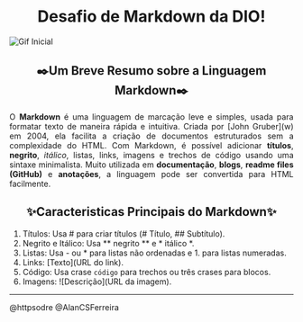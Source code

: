 <h1 align="center">Desafio de Markdown da DIO!</h1>

![Gif Inicial](https://i.pinimg.com/originals/99/cd/09/99cd0925c516b5d0a740dffd03c3e0df.gif)

<h2 align="center">✒️Um Breve Resumo sobre a Linguagem Markdown✒️</h2>
<p align="justify"> O <strong>Markdown</strong> é uma linguagem de marcação leve e simples, usada para formatar texto de maneira rápida e intuitiva. Criada por [John Gruber](w) em 2004, ela facilita a criação de documentos estruturados sem a complexidade do HTML.
Com Markdown, é possível adicionar <strong>títulos</strong>, <strong>negrito</strong>, <em>itálico</em>, listas, links, imagens e trechos de código usando uma sintaxe minimalista. Muito utilizada em <strong>documentação</strong>, <strong>blogs</strong>, <strong>readme files (GitHub)</strong> e <strong>anotações</strong>, a linguagem pode ser convertida para HTML facilmente.</p>

<h2 align="center">✨Caracteristicas Principais do Markdown✨</h2>

1. Títulos: Usa # para criar títulos (# Título, ## Subtítulo).
2. Negrito e Itálico: Usa ** negrito ** e * itálico *.
3. Listas: Usa - ou * para listas não ordenadas e 1. para listas numeradas.
4. Links: [Texto](URL do link).
5. Código: Usa crase `código` para trechos ou três crases para blocos.
6. Imagens: ![Descrição](URL da imagem).
-----
@httpsodre @AlanCSFerreira